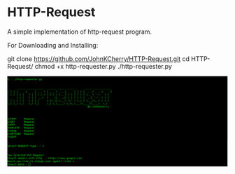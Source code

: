 # HTTP-Request
A simple implementation of http-request program.

For Downloading and Installing:

git clone https://github.com/JohnKCherry/HTTP-Request.git
cd HTTP-Request/
chmod +x http-requester.py
./http-requester.py

![Sample Image](https://github.com/JohnKCherry/HTTP-Request/blob/master/sample_image.png)
